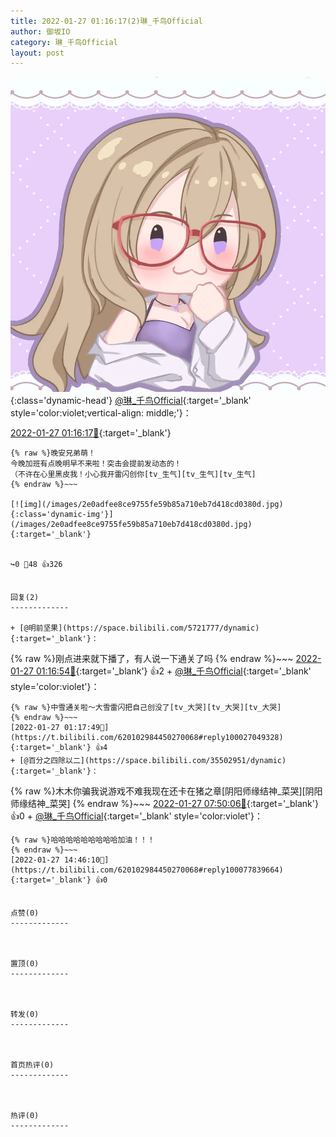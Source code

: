```yaml
---
title: 2022-01-27 01:16:17(2)琳_千鸟Official
author: 御坂IO
category: 琳_千鸟Official
layout: post
---
```


![img](/images/c0a88f85ebd0d056f37b114e0748e69556c8b488.jpg){:class='dynamic-head'}
[@琳_千鸟Official](https://space.bilibili.com/1620923329/dynamic){:target='_blank' style='color:violet;vertical-align: middle;'}：

[2022-01-27 01:16:17🔗](https://t.bilibili.com/620102984450270068){:target='_blank'}

~~~
{% raw %}晚安兄弟萌！
今晚加班有点晚明早不来啦！突击会提前发动态的！
（不许在心里黑皮我！小心我开雷闪创你[tv_生气][tv_生气][tv_生气]
{% endraw %}~~~

[![img](/images/2e0adfee8ce9755fe59b85a710eb7d418cd0380d.jpg){:class='dynamic-img'}](/images/2e0adfee8ce9755fe59b85a710eb7d418cd0380d.jpg){:target='_blank'}


↪️0 💬48 👍326


回复(2)
-------------

+ [@明前坚果](https://space.bilibili.com/5721777/dynamic){:target='_blank'}：
~~~
{% raw %}刚点进来就下播了，有人说一下通关了吗
{% endraw %}~~~
[2022-01-27 01:16:54🔗](https://t.bilibili.com/620102984450270068#reply100026866336){:target='_blank'} 👍2
    + [@琳_千鸟Official](https://space.bilibili.com/1620923329/dynamic){:target='_blank' style='color:violet'}：
~~~
{% raw %}中雪通关啦～大雪雷闪把自己创没了[tv_大哭][tv_大哭][tv_大哭]
{% endraw %}~~~
[2022-01-27 01:17:49🔗](https://t.bilibili.com/620102984450270068#reply100027049328){:target='_blank'} 👍4
+ [@百分之四除以二](https://space.bilibili.com/35502951/dynamic){:target='_blank'}：
~~~
{% raw %}木木你骗我说游戏不难我现在还卡在猪之章[阴阳师缘结神_菜哭][阴阳师缘结神_菜哭]
{% endraw %}~~~
[2022-01-27 07:50:06🔗](https://t.bilibili.com/620102984450270068#reply100038642144){:target='_blank'} 👍0
    + [@琳_千鸟Official](https://space.bilibili.com/1620923329/dynamic){:target='_blank' style='color:violet'}：
~~~
{% raw %}哈哈哈哈哈哈哈哈哈加油！！！
{% endraw %}~~~
[2022-01-27 14:46:10🔗](https://t.bilibili.com/620102984450270068#reply100077839664){:target='_blank'} 👍0


点赞(0)
-------------



置顶(0)
-------------



转发(0)
-------------



首页热评(0)
-------------



热评(0)
-------------



